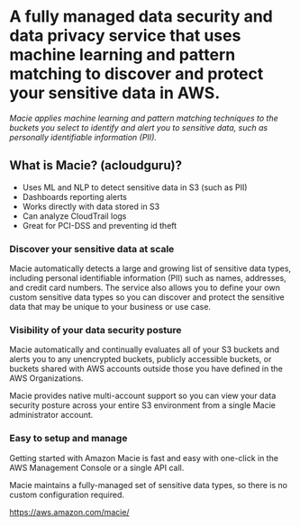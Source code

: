 # A fully managed data security and data privacy service that uses machine learning and pattern matching to discover and protect your sensitive data in AWS.

 *Macie applies machine learning and pattern matching techniques to the buckets you select to identify and alert you to sensitive data, such as personally identifiable information (PII).* 

 ## What is Macie? (acloudguru)?
* Uses ML and NLP to detect sensitive data in S3 (such as PII)
* Dashboards reporting alerts
* Works directly with data stored in S3
* Can analyze CloudTrail logs
* Great for PCI-DSS and preventing id theft


 ### Discover your sensitive data at scale

Macie automatically detects a large and growing list of sensitive data types, including personal identifiable information (PII) such as names, addresses, and credit card numbers. The service also allows you to define your own custom sensitive data types so you can discover and protect the sensitive data that may be unique to your business or use case.

 ### Visibility of your data security posture

Macie automatically and continually evaluates all of your S3 buckets and alerts you to any unencrypted buckets, publicly accessible buckets, or buckets shared with AWS accounts outside those you have defined in the AWS Organizations.

Macie provides native multi-account support so you can view your data security posture across your entire S3 environment from a single Macie administrator account.


 ### Easy to setup and manage

Getting started with Amazon Macie is fast and easy with one-click in the AWS Management Console or a single API call.

Macie maintains a fully-managed set of sensitive data types, so there is no custom configuration required.

https://aws.amazon.com/macie/